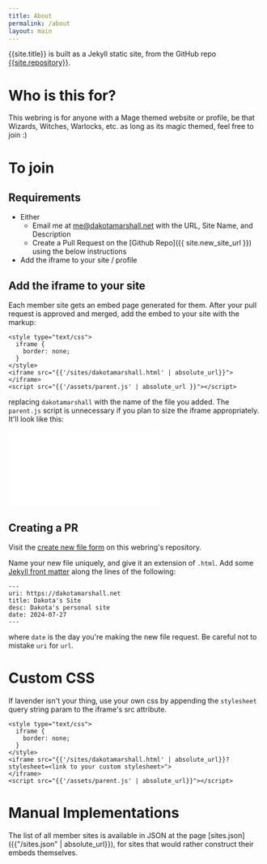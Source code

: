 ```yaml
---
title: About
permalink: /about
layout: main
---
```


{{site.title}} is built as a Jekyll static site, from the GitHub repo [{{site.repository}}]({{site.repository}}).

# Who is this for?

This webring is for anyone with a Mage themed website or profile, be that Wizards, Witches, Warlocks, etc. as long as its magic themed, feel free to join :) 

# To join

## Requirements

- Either
  - Email me at [me@dakotamarshall.net](mailto://me@dakotamarshall.net) with the URL, Site Name, and Description
  - Create a Pull Request on the [Github Repo]({{ site.new_site_url }}) using the below instructions
- Add the iframe to your site / profile

## Add the iframe to your site

Each member site gets an embed page generated for them. After your pull request is approved and merged, add the embed to your site with the markup:

```
<style type="text/css">
  iframe {
    border: none;
  }
</style>
<iframe src="{{'/sites/dakotamarshall.html' | absolute_url}}">
</iframe>
<script src="{{'/assets/parent.js' | absolute_url }}"></script>
```

replacing `dakotamarshall` with the name of the file you added. The `parent.js` script is unnecessary if you plan to size the iframe appropriately. It'll look like this:

<style type="text/css">
  iframe {
    border: none;
  }
</style>
<iframe src="{{'/sites/dakotamarshall.html' | absolute_url}}">
</iframe>
<script src="{{'/assets/parent.js' | absolute_url}}"></script>

## Creating a PR

Visit the [create new file form]({{site.new_site_url}}) on this webring's repository.

Name your new file uniquely, and give it an extension of `.html`. Add some [Jekyll front matter](https://jekyllrb.com/docs/front-matter/) along the lines of the following:

```
---
uri: https://dakotamarshall.net
title: Dakota's Site
desc: Dakota's personal site
date: 2024-07-27
---
```

where `date` is the day you're making the new file request. Be careful not to mistake `uri` for `url`.

# Custom CSS

If lavender isn't your thing, use your own css by appending the `stylesheet` query string param to the iframe's src attribute.

```
<style type="text/css">
  iframe {
    border: none;
  }
</style>
<iframe src="{{'/sites/dakotamarshall.html' | absolute_url}}?stylesheet=<link to your custom stylesheet>">
</iframe>
<script src="{{'/assets/parent.js' | absolute_url}}"></script>
```

# Manual Implementations

The list of all member sites is available in JSON at the page [sites.json]({{"/sites.json" | absolute_url}}), for sites that would rather construct their embeds themselves.
